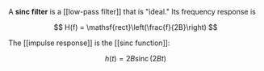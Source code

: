 A **sinc filter** is a [[low-pass filter]] that is "ideal." Its frequency response is

$$
H(f) = \mathsf{rect}\left(\frac{f}{2B}\right)
$$

The [[impulse response]] is the [[sinc function]]:

$$
h(t) = 2B \operatorname{sinc}\left(2Bt\right)
$$